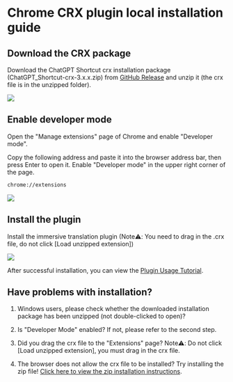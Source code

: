 # Chrome CRX plugin local installation guide

## Download the CRX package

Download the ChatGPT Shortcut crx installation package (ChatGPT_Shortcut-crx-3.x.x.zip) from [GitHub Release](https://github.com/rockbenben/ChatGPT-Shortcut/releases/latest) and unzip it (the crx file is in the unzipped folder).

![](https://img.newzone.top/2024-08-12-21-47-10.png?imageMogr2/format/webp)

## Enable developer mode

Open the "Manage extensions" page of Chrome and enable "Developer mode".

Copy the following address and paste it into the browser address bar, then press Enter to open it. Enable "Developer mode" in the upper right corner of the page.

```txt
chrome://extensions
```

![](https://img.newzone.top/2024-08-12-22-05-52.png?imageMogr2/format/webp)

## Install the plugin

Install the immersive translation plugin (Note⚠️: You need to drag in the .crx file, do not click [Load unzipped extension])

![](https://img.newzone.top/2024-08-12-22-16-38.png?imageMogr2/format/webp)

After successful installation, you can view the [Plugin Usage Tutorial](./usage.md).

## Have problems with installation?

1. Windows users, please check whether the downloaded installation package has been unzipped (not double-clicked to open)?

2. Is "Developer Mode" enabled? If not, please refer to the second step.

3. Did you drag the crx file to the "Extensions" page? Note⚠️: Do not click [Load unzipped extension], you must drag in the crx file.

4. The browser does not allow the crx file to be installed? Try installing the zip file! [Click here to view the zip installation instructions](./manual-chrome-extension-zip.md).
